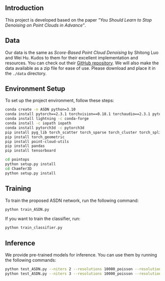 ## Introduction
This project is developed based on the paper *"You Should Learn to Stop Denoising on Point Clouds in Advance"*. 

## Data
Our data is the same as *Score-Based Point Cloud Denoising* by Shitong Luo and Wei Hu. Kudos to them for their excellent implementation and resources. You can check out their [GitHub repository](https://github.com/). We will also make the data available as a zip file for ease of use. Please download and place it in the `./data` directory.

## Environment Setup
To set up the project environment, follow these steps:

```bash
conda create -n ASDN python=3.10
conda install pytorch==2.3.1 torchvision==0.18.1 torchaudio==2.3.1 pytorch-cuda=11.8 -c pytorch -c nvidia
conda install lightning -c conda-forge
conda install -c iopath iopath
conda install pytorch3d -c pytorch3d
pip install pyg_lib torch_scatter torch_sparse torch_cluster torch_spline_conv -f https://data.pyg.org/whl/torch-2.3.1+cu118.html
pip install torch_geometric
pip install point-cloud-utils
pip install pandas
pip install tensorboard

cd pointops
python setup.py install
cd Chamfer3D
python setup.py install
```

## Training
To train the proposed ASDN network, run the following command:

```bash
python train_ASDN.py
```

If you want to train the classifier, run:

```bash
python train_classifier.py
```

## Inference
We provide pre-trained models for inference. You can use them by running the following commands:

```bash
python test_ASDN.py --niters 2 --resolutions 10000_poisson --resolutions 50000_poisson --noise 0.01 --noise 0.02
python test_ASDN.py --niters 3 --resolutions 10000_poisson --resolutions 50000_poisson --noise 0.03
```
